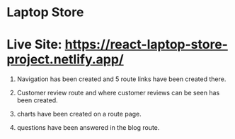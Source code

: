 # Laptop Store
# Live Site: https://react-laptop-store-project.netlify.app/

1. Navigation has been created and 5 route links have been created there.

2. Customer review route and where customer reviews can be seen has been created.

3. charts have been created on a route page.

4. questions have been answered in the blog route.

